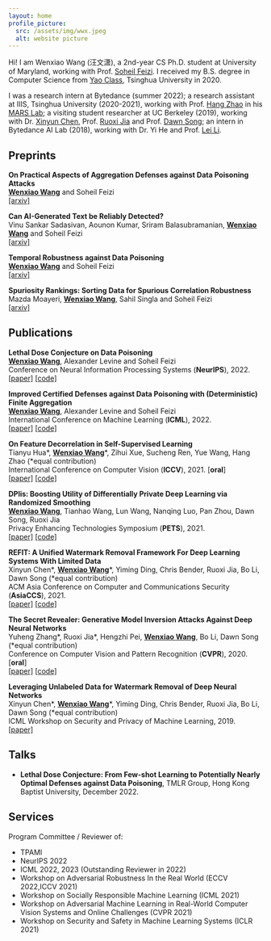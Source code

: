 ```yaml
---
layout: home
profile_picture:
  src: /assets/img/wwx.jpeg
  alt: website picture
---
```



Hi! I am Wenxiao Wang (汪文潇), a 2nd-year CS Ph.D. student at University of Maryland, working with Prof. [Soheil Feizi](https://www.cs.umd.edu/~sfeizi/). I received my B.S. degree in Computer Science from [Yao Class](https://iiis.tsinghua.edu.cn/en/yaoclass/), Tsinghua University in 2020.

I was a research intern at Bytedance (summer 2022); a research assistant at IIIS, Tsinghua University (2020-2021), working with Prof. [Hang Zhao](https://hangzhaomit.github.io) in his [MARS Lab](http://group.iiis.tsinghua.edu.cn/~marslab/#/); a visiting student researcher at UC Berkeley (2019), working with Dr. [Xinyun Chen](https://jungyhuk.github.io), Prof. [Ruoxi Jia](https://ruoxijia.info) and Prof. [Dawn Song](https://people.eecs.berkeley.edu/~dawnsong/); an intern in Bytedance AI Lab (2018), working with Dr. Yi He and Prof. [Lei Li](https://sites.cs.ucsb.edu/~lilei/).

## Preprints
**On Practical Aspects of Aggregation Defenses against Data Poisoning Attacks**  
**<u>Wenxiao Wang</u>** and Soheil Feizi  
[[arxiv]](https://arxiv.org/abs/2306.16415)

**Can AI-Generated Text be Reliably Detected?**  
Vinu Sankar Sadasivan, Aounon Kumar, Sriram Balasubramanian, **<u>Wenxiao Wang</u>** and Soheil Feizi  
[[arxiv]](https://arxiv.org/abs/2303.11156)

**Temporal Robustness against Data Poisoning**  
**<u>Wenxiao Wang</u>** and Soheil Feizi  
[[arxiv]](https://arxiv.org/abs/2302.03684)

**Spuriosity Rankings: Sorting Data for Spurious Correlation Robustness**  
Mazda Moayeri, **<u>Wenxiao Wang</u>**, Sahil Singla and Soheil Feizi  
[[arxiv]](https://arxiv.org/abs/2212.02648)

## Publications
**Lethal Dose Conjecture on Data Poisoning**  
**<u>Wenxiao Wang</u>**, Alexander Levine and Soheil Feizi  
Conference on Neural Information Processing Systems (**NeurIPS**), 2022.  
[[paper]](https://arxiv.org/abs/2208.03309) [[code]](https://github.com/wangwenxiao/FiniteAggregation)

**Improved Certified Defenses against Data Poisoning with (Deterministic) Finite Aggregation**  
**<u>Wenxiao Wang</u>**, Alexander Levine and Soheil Feizi  
International Conference on Machine Learning (**ICML**), 2022.  
[[paper]](https://proceedings.mlr.press/v162/wang22m.html) [[code]](https://github.com/wangwenxiao/FiniteAggregation)  

**On Feature Decorrelation in Self-Supervised Learning**  
Tianyu Hua\*, **<u>Wenxiao Wang</u>**\*, Zihui Xue, Sucheng Ren, Yue Wang, Hang Zhao (\*equal contribution)  
International Conference on Computer Vision (**ICCV**), 2021. [**oral**]  
[[paper]](https://openaccess.thecvf.com/content/ICCV2021/html/Hua_On_Feature_Decorrelation_in_Self-Supervised_Learning_ICCV_2021_paper.html) [[code]](https://github.com/PatrickHua/FeatureDecorrelationSSL)  

**DPlis: Boosting Utility of Differentially Private Deep Learning via Randomized Smoothing**  
**<u>Wenxiao Wang</u>**, Tianhao Wang, Lun Wang, Nanqing Luo, Pan Zhou, Dawn Song, Ruoxi Jia  
Privacy Enhancing Technologies Symposium (**PETS**), 2021.  
[[paper]](https://www.petsymposium.org/2021/files/papers/issue4/popets-2021-0065.pdf) [[code]](https://github.com/wangwenxiao/DPlis)

**REFIT: A Unified Watermark Removal Framework For Deep Learning Systems With Limited Data**  
Xinyun Chen\*, **<u>Wenxiao Wang</u>**\*, Yiming Ding, Chris Bender, Ruoxi Jia, Bo Li, Dawn Song (\*equal contribution)  
ACM Asia Conference on Computer and Communications Security (**AsiaCCS**), 2021.  
[[paper]](https://dl.acm.org/doi/abs/10.1145/3433210.3453079) [[code]](https://github.com/sunblaze-ucb/REFIT)

**The Secret Revealer: Generative Model Inversion Attacks Against Deep Neural Networks**  
Yuheng Zhang\*, Ruoxi Jia\*, Hengzhi Pei, **<u>Wenxiao Wang</u>**, Bo Li, Dawn Song (\*equal contribution)  
Conference on Computer Vision and Pattern Recognition (**CVPR**), 2020. [**oral**]  
[[paper]](https://openaccess.thecvf.com/content_CVPR_2020/html/Zhang_The_Secret_Revealer_Generative_Model-Inversion_Attacks_Against_Deep_Neural_Networks_CVPR_2020_paper.html) [[code]](https://github.com/AI-secure/GMI-Attack)

**Leveraging Unlabeled Data for Watermark Removal of Deep Neural Networks**  
Xinyun Chen\*, **<u>Wenxiao Wang</u>**\*, Yiming Ding, Chris Bender, Ruoxi Jia, Bo Li, Dawn Song (\*equal contribution)  
ICML Workshop on Security and Privacy of Machine Learning, 2019.  
[[paper]](https://wangwenxiao.github.io/files/watermark_removal_icml19_workshop.pdf)

## Talks
- **Lethal Dose Conjecture: From Few-shot Learning to Potentially Nearly Optimal Defenses
against Data Poisoning**, TMLR Group, Hong Kong Baptist University, December 2022.

## Services
Program Committee / Reviewer of:
- TPAMI
- NeurIPS 2022
- ICML 2022, 2023 (Outstanding Reviewer in 2022)
- Workshop on Adversarial Robustness In the Real World (ECCV 2022,ICCV 2021)
- Workshop on Socially Responsible Machine Learning (ICML 2021)
- Workshop on Adversarial Machine Learning in Real-World Computer Vision Systems and Online Challenges (CVPR 2021)
- Workshop on Security and Safety in Machine Learning Systems (ICLR 2021)
